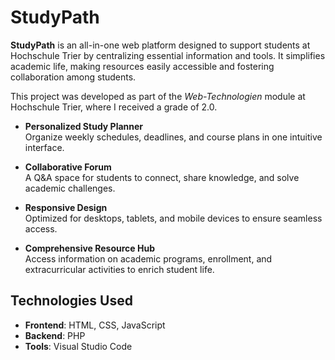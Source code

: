 # StudyPath

**StudyPath** is an all-in-one web platform designed to support students at Hochschule Trier by centralizing essential information and tools. It simplifies academic life, making resources easily accessible and fostering collaboration among students.

This project was developed as part of the *Web-Technologien* module at Hochschule Trier, where I received a grade of 2.0.

- **Personalized Study Planner**  
  Organize weekly schedules, deadlines, and course plans in one intuitive interface.  

- **Collaborative Forum**  
  A Q&A space for students to connect, share knowledge, and solve academic challenges.  

- **Responsive Design**  
  Optimized for desktops, tablets, and mobile devices to ensure seamless access.  

- **Comprehensive Resource Hub**  
  Access information on academic programs, enrollment, and extracurricular activities to enrich student life.


## Technologies Used

- **Frontend**: HTML, CSS, JavaScript  
- **Backend**: PHP  
- **Tools**: Visual Studio Code  
